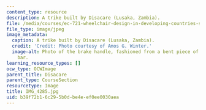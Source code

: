 ```yaml
---
content_type: resource
description: A trike built by Disacare (Lusaka, Zambia).
file: /media/courses/ec-721-wheelchair-design-in-developing-countries-spring-2009/b39f72b16c295b0dbe4eef0ee0030aea_IMG_4285.jpg
file_type: image/jpeg
image_metadata:
  caption: A trike built by Disacare (Lusaka, Zambia).
  credit: 'Credit: Photo courtesy of Amos G. Winter.'
  image-alt: Photo of the brake handle, fashioned from a bent piece of round steel
    bar.
learning_resource_types: []
ocw_type: OCWImage
parent_title: Disacare
parent_type: CourseSection
resourcetype: Image
title: IMG_4285.jpg
uid: b39f72b1-6c29-5b0d-be4e-ef0ee0030aea
---
```

